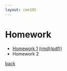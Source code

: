 ```yaml
---
layout: cme195
---
```


# [](#homework) Homework

- [Homework 1](./assets/homework/homework1.nb.html)
[(rmd)](./assets/homework/homework1.rmd)[(pdf)](./assets/homework/homework1.pdf))
- Homework 2

[back](./)
